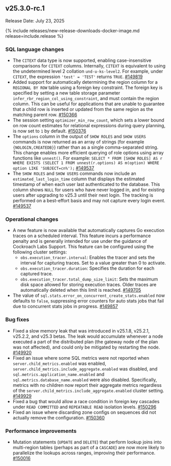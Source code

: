 ## v25.3.0-rc.1

Release Date: July 23, 2025

{% include releases/new-release-downloads-docker-image.md release=include.release %}

<h3 id="v25-3-0-rc-1-sql-language-changes">SQL language changes</h3>

- The `CITEXT` data type is now supported, enabling case-insensitive comparisons for `CITEXT` columns. Internally, `CITEXT` is equivalent to using the undetermined level 2 collation `und-u-ks-level2`. For example, under `CITEXT`, the expression `'test' = 'TEST'` returns `TRUE`.
 [#149819][#149819]
- Added support for automatically determining the region column for a `REGIONAL BY ROW` table using a foreign key constraint. The foreign key is specified by setting a new table storage parameter `infer_rbr_region_col_using_constraint`, and must contain the region column. This can be useful for applications that are unable to guarantee that a child row is inserted or updated from the same region as the matching parent row.
 [#150366][#150366]
- The session setting `optimizer_min_row_count`, which sets a lower bound on row count estimates for relational expressions during query planning, is now set to `1` by default.
 [#150376][#150376]
- The `options` column in the output of `SHOW ROLES` and `SHOW USERS` commands is now returned as an array of strings (for example `{NOLOGIN,CREATEDB}`) rather than as a single comma-separated string. This change enables more efficient querying of role options using array functions like `unnest()`. For example: `SELECT * FROM [SHOW ROLES] AS r WHERE EXISTS (SELECT 1 FROM unnest(r.options) AS m(option) WHERE option LIKE 'SUBJECT=cn%');`
 [#149537][#149537]
- The `SHOW ROLES` and `SHOW USERS` commands now include an `estimated_last_login_time` column that displays the estimated timestamp of when each user last authenticated to the database. This column shows `NULL` for users who have never logged in, and for existing users after upgrading to v25.3 until their next login. The tracking is performed on a best-effort basis and may not capture every login event.
 [#149537][#149537]

<h3 id="v25-3-0-rc-1-operational-changes">Operational changes</h3>

- A new feature is now available that automatically captures Go execution traces on a scheduled interval. This feature incurs a performance penalty and is generally intended for use under the guidance of Cockroach Labs Support. This feature can be configured using the following cluster settings:
  - `obs.execution_tracer.interval`: Enables the tracer and sets the interval for capturing traces. Set to a value greater than 0 to activate.
  - `obs.execution_tracer.duration`: Specifies the duration for each captured trace.
  - `obs.execution_tracer.total_dump_size_limit`: Sets the maximum disk space allowed for storing execution traces. Older traces are automatically deleted when this limit is reached.
 [#149705][#149705]
- The value of `sql.stats.error_on_concurrent_create_stats.enabled` now defaults to `false`, suppressing error counters for auto stats jobs that fail due to concurrent stats jobs in progress.
 [#149857][#149857]

<h3 id="v25-3-0-rc-1-bug-fixes">Bug fixes</h3>

- Fixed a slow memory leak that was introduced in v25.1.8, v25.2.1, v25.2.2, and v25.3 betas. The leak would accumulate whenever a node executed a part of the distributed plan (the gateway node of the plan was not affected), and could only be mitigated by restarting the node.
 [#149920][#149920]
- Fixed an issue where some SQL metrics were not reported when `server.child_metrics.enabled` was enabled, `server.child_metrics.include_aggregate.enabled` was disabled, and `sql.metrics.application_name.enabled` and `sql.metrics.database_name.enabled` were also disabled. Specifically, metrics with no children now report their aggregate metrics regardless of the `server.child_metrics.include_aggregate.enabled` cluster setting.
 [#149929][#149929]
- Fixed a bug that would allow a race condition in foreign key cascades under `READ COMMITTED` and `REPEATABLE READ` isolation levels.
 [#150296][#150296]
- Fixed an issue where discarding zone configs on sequences did not actually remove the configuration.
 [#150360][#150360]

<h3 id="v25-3-0-rc-1-performance-improvements">Performance improvements</h3>

- Mutation statements (`UPDATE` and `DELETE`) that perform lookup joins into multi-region tables (perhaps as part of a `CASCADE`) are now more likely to parallelize the lookups across ranges, improving their performance.
 [#150016][#150016]


[#150376]: https://github.com/cockroachdb/cockroach/pull/150376
[#149705]: https://github.com/cockroachdb/cockroach/pull/149705
[#149857]: https://github.com/cockroachdb/cockroach/pull/149857
[#149929]: https://github.com/cockroachdb/cockroach/pull/149929
[#150360]: https://github.com/cockroachdb/cockroach/pull/150360
[#149819]: https://github.com/cockroachdb/cockroach/pull/149819
[#150366]: https://github.com/cockroachdb/cockroach/pull/150366
[#149920]: https://github.com/cockroachdb/cockroach/pull/149920
[#150296]: https://github.com/cockroachdb/cockroach/pull/150296
[#150016]: https://github.com/cockroachdb/cockroach/pull/150016
[#149537]: https://github.com/cockroachdb/cockroach/pull/149537

